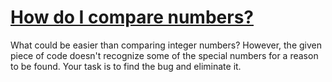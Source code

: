 # [How do I compare numbers?](https://www.codewars.com/kata/how-do-i-compare-numbers "https://www.codewars.com/kata/55d8618adfda93c89600012e")

What could be easier than comparing integer numbers? However, the given piece of code doesn't recognize some of the special numbers for a reason to be found. Your task is to find the bug and eliminate it.